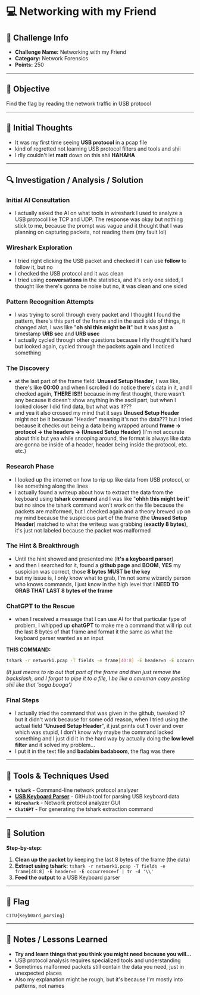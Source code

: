 # 💻 Networking with my Friend

## 📁 Challenge Info
- **Challenge Name:** Networking with my Friend
- **Category:** Network Forensics
- **Points:** 250

---

## 🎯 Objective
Find the flag by reading the network traffic in USB protocol

---

## 🧠 Initial Thoughts

- It was my first time seeing **USB protocol** in a pcap file
- kind of regretted not learning USB protocol filters and tools and shii
- I rlly couldn't let **matt** down on this shii **HAHAHA**

---

## 🔍 Investigation / Analysis / Solution

### Initial AI Consultation
- I actually asked the AI on what tools in wireshark I used to analyze a USB protocol like TCP and UDP. The response was okay but nothing stick to me, because the prompt was vague and it thought that I was planning on capturing packets, not reading them (my fault lol)

### Wireshark Exploration
- I tried right clicking the USB packet and checked if I can use **follow** to follow it, but no
- I checked the USB protocol and it was clean
- I tried using **conversations** in the statistics, and it's only one sided, I thought like there's gonna be noise but no, it was clean and one sided

### Pattern Recognition Attempts
- I was trying to scroll through every packet and I thought I found the pattern, there's this part of the frame and in the ascii side of things, it changed alot, I was like "**oh shi this might be it**" but it was just a timestamp **URB sec** and **URB usec**
- I actually cycled through other questions because I rlly thought it's hard but looked again, cycled through the packets again and I noticed something

### The Discovery
- at the last part of the frame field: **Unused Setup Header**, I was like, there's like **00:00** and when I scrolled I do notice there's data in it, and I checked again, **THERE IS!!!** because in my first thought, there wasn't any because it doesn't show anything in the ascii part, but when I looked closer I did find data, but what was it???
- and yea it also crossed my mind that it says **Unused Setup Header** might not be it because "Header" meaning it's not the data??? but I tried because it checks out being a data being wrapped around **frame -> protocol -> the headers -> (Unused Setup Header)** (I'm not accurate about this but yea while snooping around, the format is always like data are gonna be inside of a header, header being inside the protocol, etc. etc.)

### Research Phase
- I looked up the internet on how to rip up like data from USB protocol, or like something along the lines
- I actually found a writeup about how to extract the data from the keyboard using **tshark command** and I was like "**ohhh this might be it**" but no since the tshark command won't work on the file because the packets are malformed, but I checked again and a theory brewed up on my mind because the suspicious part of the frame (the **Unused Setup Header**) matched to what the writeup was grabbing (**exactly 8 bytes**), it's just not labeled because the packet was malformed

### The Hint & Breakthrough
- Until the hint showed and presented me (**It's a keyboard parser**)
- and then I searched for it, found a **github page** and **BOOM**, **YES** my suspicion was correct, those **8 bytes MUST be the key**
- but my issue is, I only know what to grab, I'm not some wizardly person who knows commands, I just know in the high level that I **NEED TO GRAB THAT LAST 8 bytes of the frame**

### ChatGPT to the Rescue
- when I received a message that I can use AI for that particular type of problem, I whipped up **chatGPT** to make me a command that will rip out the last 8 bytes of that frame and format it the same as what the keyboard parser wanted as an input

**THIS COMMAND:**
```bash
tshark -r network1.pcap -T fields -e frame[40:8] -E header=n -E occurrence=f | tr -d '\\'
```
*(It just means to rip out that part of the frame and then just remove the backslash, and I forgot to pipe it to a file, I be like a caveman copy pasting shii like that 'ooga booga')*

### Final Steps
- I actually tried the command that was given in the github, tweaked it? but it didn't work because for some odd reason, when I tried using the actual field "**Unused Setup Header**", it just prints out **1** over and over which was stupid, I don't know why maybe the command lacked something and I just did it in the hard way by actually doing the **low level filter** and it solved my problem...
- I put it in the text file and **badabim badaboom**, the flag was there

---

## 🧪 Tools & Techniques Used

- **`tshark`** - Command-line network protocol analyzer
- **[USB Keyboard Parser](https://github.com/TeamRocketIst/ctf-usb-keyboard-parser)** - GitHub tool for parsing USB keyboard data
- **`Wireshark`** - Network protocol analyzer GUI
- **`ChatGPT`** - For generating the tshark extraction command

---

## 🚩 Solution

**Step-by-step:**
1. **Clean up the packet** by keeping the last 8 bytes of the frame (the data)
2. **Extract using tshark:** `tshark -r network1.pcap -T fields -e frame[40:8] -E header=n -E occurrence=f | tr -d '\\'`
3. **Feed the output** to a USB Keyboard parser

---

## 📌 Flag

```
CITU{Keyb0ard_p4rsing}
```

---

## 📝 Notes / Lessons Learned
- **Try and learn things that you think you might need because you will...**
- USB protocol analysis requires specialized tools and understanding
- Sometimes malformed packets still contain the data you need, just in unexpected places
- Also my explanation might be rough, but it's because I'm mostly into patterns, not names